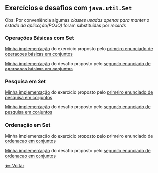 ## Exercícios e desafios com `java.util.Set`

Obs: Por conveniência algumas *classes usadas apenas para manter o estado da aplicação(POJO)* foram substituídas por _records_

### Operações Básicas com Set
[Minha implementação](ConjuntoConvidados.java) do exercício proposto pelo [primeiro enunciado de operacoes básicas em conjuntos](https://github.com/cami-la/collections-java-api-2023/tree/master/out/production/collections-java-api-2023/main/java/set#1-conjunto-de-convidados)

[Minha implementação](ConjuntoPalavrasUnicas.java) do desafio proposto pelo [segundo enunciado de operacoes básicas em conjuntos](https://github.com/cami-la/collections-java-api-2023/tree/master/out/production/collections-java-api-2023/main/java/list#2-conjunto-de-palavras-únicas)

### Pesquisa em Set
[Minha implementação](AgendaContatos.java) do exercício proposto pelo [primeiro enunciado de pesquisa em conjuntos](https://github.com/cami-la/collections-java-api-2023/tree/master/out/production/collections-java-api-2023/main/java/set#1-agenda-de-contatos)

[Minha implementação](ListaTarefas.java) do desafio proposto pelo [segundo enunciado de pesquisa em conjuntos](https://github.com/cami-la/collections-java-api-2023/tree/master/out/production/collections-java-api-2023/main/java/set#2-lista-de-tarefas)

### Ordenação em Set
[Minha implementação](CadastroProdutos.java) do exercício proposto pelo [primeiro enunciado de ordenacao em conjuntos](https://github.com/cami-la/collections-java-api-2023/tree/master/out/production/collections-java-api-2023/main/java/set#1-cadastro-de-produtos)

[Minha implementação](GerenciadorAlunos.java) do desafio proposto pelo [segundo enunciado de ordenacao em conjuntos](https://github.com/cami-la/collections-java-api-2023/tree/master/out/production/collections-java-api-2023/main/java/set#2-lista-de-alunos)

[<== Voltar](../../README.md)